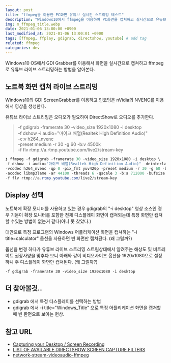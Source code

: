 ```yaml
---
layout: post
title: "ffmpeg을 이용한 PC화면 유튜브 실시간 스트리밍 테스트"
description: "Windows10에서 ffmpeg을 이용하여 PC화면을 캡쳐하고 실시간으로 유듀브로 라이브 스트리밍하는 방법을 알아본다."
img: m_ffmpeg_title.webp
date: 2021-01-06 13:00:00 +0900
last_modified_at: 2021-01-06 13:00:01 +0900
tags: [ffmpeg, ffplay, gdigrab, directshow, youtube] # add tag
related: ffmpeg
categories: dev
---
```


Windows10 OS에서 GDI Grabber를 이용해서 화면을 실시간으로 캡쳐하고 ffmpeg로 유튜브 라이브 스트리밍하는 방법을 알아본다.  

<!--more-->

## 노트북 화면 캡쳐 라이브 스트리밍 

Windows10의 GDI ScreenGrabber를 이용하고 인코딩은 nVidia의 NVENC를 이용해서 영상을 생성한다. 

유튜브 라이브 스트리밍은 오디오가 필요하여 DirectShow로 오디오를 추가한다. 

> -f gdigrab -framerate 30 -video_size 1920x1080 -i desktop  
> -f dshow -i audio="마이크 배열(Realtek High Definition Audio)"  
> -c:v h264_nvenc   
> -preset medium -r 30 -g 60 -b:v 4500k  
> -f flv rtmp://a.rtmp.youtube.com/live2/stream-key  

```powershell
❯ ffmpeg -f gdigrab -framerate 30 -video_size 1920x1080 -i desktop \
-f dshow -i audio="마이크 배열(Realtek High Definition Audio)" -deinterlace \
-vcodec h264_nvenc -qp 0 -pix_fmt yuv420p -preset medium -r 30 -g 60 -b:v 4500k \
-acodec libmp3lame -ar 44100 -threads 6 -qscale 3 -b:a 712000 -bufsize 512k \
-f flv rtmp://a.rtmp.youtube.com/live2/stream-key
```

## Display 선택

노트북에 확장 모니터를 사용하고 있는 경우 gdigrab의 "-i desktop" 영상 소스인 경우 기본이 확장 모니터를 포함한 전체 디스플레이 화면이 캡쳐되는데 특정 화면만 캡쳐할 수있는 방법이 없는거 같다(아니 못 찾았다.)

대안으로 특정 프로그램의 Windows 어플리케이션 화면을 캡쳐하는 "-i title=calculator" 옵션을 사용하면 빈 화면만 캡쳐된다. (왜 그럴까?)

옵션을 변경 하다가 유튜브 라이브 스트리밍 스트림상태에서 알려주는 해상도 및 비트레이트 권장사양을 맞추다 보니 아래와 같이 비디오사이즈 옵션을 1920x1080으로 설정하니 주 디스플레이 화면만 캡쳐된다. (왜 그럴까?)

```
-f gdigrab -framerate 30 -video_size 1920x1080 -i desktop
```

## 더 찾아볼것.. 

- gdigrab 에서 특정 디스플레이를 선택하는 방법
- gdigrab 에서 -i title="Windows_Title" 으로 특정 어플리케이션 화면을 캡쳐할 때 빈 환면으로 보이는 현상. 

## 참고 URL
- [Capturing your Desktop / Screen Recording](https://trac.ffmpeg.org/wiki/Capture/Desktop)
- [LIST OF AVAILABLE DIRECTSHOW SCREEN CAPTURE FILTERS](http://betterlogic.com/roger/2010/07/list-of-available-directshow-screen-capture-filters/)
- [network-stream-videoaudio-ffmpeg](https://superuser.com/questions/1152825/network-stream-videoaudio-ffmpeg)